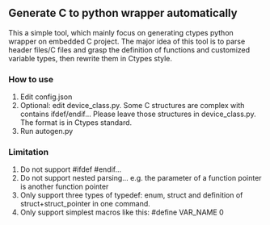 ## Generate C to python wrapper automatically
This a simple tool, which mainly focus on generating ctypes python wrapper on embedded C project.
The major idea of this tool is to parse header files/C files and grasp the definition of functions 
and customized variable types, then rewrite them in Ctypes style.

### How to use
1. Edit config.json
2. Optional: edit device_class.py. Some C structures are complex with contains ifdef/endif...
   Please leave those structures in device_class.py. The format is in Ctypes standard.
3. Run autogen.py

### Limitation
1. Do not support #ifdef #endif...
2. Do not support nested parsing... e.g. the parameter of a function pointer is another function pointer
3. Only support three types of typedef: enum, struct and definition of struct+struct_pointer in one command.
4. Only support simplest macros like this: #define VAR_NAME 0

